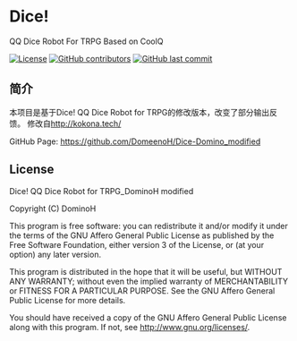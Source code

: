 ﻿# Dice!
QQ Dice Robot For TRPG Based on CoolQ 

[![License](https://img.shields.io/github/license/DomeenoH/Dice-Domino_modified.svg)](http://www.gnu.org/licenses)
[![GitHub contributors](https://img.shields.io/github/contributors/DomeenoH/Dice-Domino_modified.svg)](https://github.com/KevinHuang535/Dice-Domino_modified/graphs/contributors)
[![GitHub last commit](https://img.shields.io/github/last-commit/DomeenoH/Dice-Domino_modified.svg)](https://github.com/KevinHuang535/Dice-Domino_modified/commits)

## 简介
本项目是基于Dice! QQ Dice Robot for TRPG的修改版本，改变了部分输出反馈。
修改自<http://kokona.tech/>

GitHub Page: <https://github.com/DomeenoH/Dice-Domino_modified>


## License

Dice! QQ Dice Robot for TRPG_DominoH modified

Copyright (C) <script type="text/javascript">
  document.write(new Date().getFullYear());
</script> DominoH

This program is free software: you can redistribute it and/or modify it under the terms
of the GNU Affero General Public License as published by the Free Software Foundation,
either version 3 of the License, or (at your option) any later version.

This program is distributed in the hope that it will be useful, but WITHOUT ANY WARRANTY;
without even the implied warranty of MERCHANTABILITY or FITNESS FOR A PARTICULAR PURPOSE.
See the GNU Affero General Public License for more details.

You should have received a copy of the GNU Affero General Public License along with this
program. If not, see <http://www.gnu.org/licenses/>.

